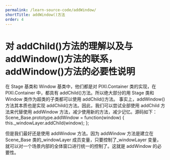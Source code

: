 ```yaml
---
permalink: /learn-source-code/addWindow/
shortTitle: addWindow()方法
order: 4
---
```


# 对 addChild()方法的理解以及与 addWindow()方法的联系，addWindow()方法的必要性说明

在 Stage 基类和 Window 基类中，他们都是对 PIXI.Container 类的实现，在 PIXI.Container 中，都具有 addChild()方法。所以绝大部分的用 Stage 类和 Window 类作为超类的子类都可以使用 addChild()方法。
事实上，addWindow()方法其本质也是实现 addChild()方法。因此，我们可以尝试全部使用 addChild 方法来代替使用 addWindow 方法，减少使用新的方法，减少记忆。源码如下：
Scene_Base.prototype.addWindow = function(window) {
this.\_windowLayer.addChild(window);
};

但是我们最好还是使用 addWindow 方法。因为 addWindow 方法是建立在 Scene_Base 类的\_windowLayer 成员变量，只要控制了\_windowLayer 变量，就可以对一个场景内部的全体窗口进行统一的控制了。这就是 addWindow 的必要性。
